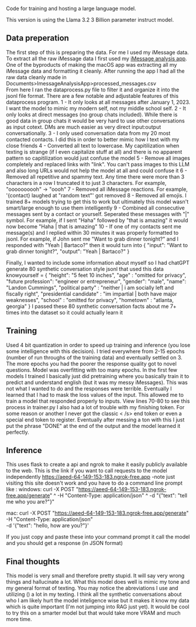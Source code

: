 Code for training and hosting a large language model.

This version is using the Llama 3.2  3 Billion parameter instruct model.

## Data preperation
The first step of this is preparing the data. For me I used my iMessage data. To extract all the raw iMessage data I first used my [iMessage analysis app](https://github.com/landonWcummings/imessageanalysisapp). One of the byproducts of making the macOS app was extracting all my iMessage data and formatting it cleanly. After running the app I had all the raw data cleanly made in Documents>ImessageAnalysisApp>processed_messages.csv  
From here I ran the dataprocess.py file to filter it and organize it into the jsonl file format. There are a few notable and adjustable features of this dataprocess program. 
1 - It only looks at all messages after January 1, 2023. I want the model to mimic my modern self, not my middle school self.
2 - It only looks at direct messages (no group chats included). While there is good data in group chats it would be very hard to use other conversations as input cotext. DMs are much easier as very direct input:output conversationally.
3 - I only used conversation data from my 20 most contacted contacts. I did this in order to better mimic how I text with my close friends
4 - Converted all text to lowercase. My capitilization when texting is strange (if I even capitalize stuff at all) and there is no apparent pattern so capitilization would just confuse the model
5 - Remove all images completely and replaced links with "link". You can't pass images to this LLM and also long URLs would not help the model at all and could confuse it
6 - Removed all repetitive and spammy text. Any time there were more than 3 characters in a row I truncated it to just 3 characters. For example, "oooooooooh" -> "oooh"
7 - Removed all iMessage reactions. For example, '{contact} laughed at "random text"' got removed
8 - Removed all emojis. I trained 8+ models trying to get this to work but ultimately this model wasn't smart/large enough to use them intelligently
9 - Combined all consecutive messages sent by a contact or yourself. Seperated these messages with "|" symbol. For example, if I sent "Haha" followed by "that is amazing" it would now become "Haha | that is amazing"
10 - If one of my contacts sent me message(s) and I replied within 30 minutes it was properly formatted to jsonl. For example, if John sent me "Want to grab dinner tonight?" and I responded with "Yeah | Bartaco?" then it would turn into
{ "input": "Want to grab dinner tonight?", "output": "Yeah | Bartaco?" }

Finally, I wanted to include some information about myself so I had chatGPT generate 80 synthetic conversation style jsonl that used this data
knowyourself = {
   "height": "5 feet 10 inches",
   "age" : "omitted for privacy",
   "future profession": "engineer or entrepreneur",
   "gender": "male",
   "name": "Landon Cummings",
   "political party" : "neither | i am socially left and fiscally right",
   "presidential candidate" : "im impartial | both have major weaknesses",
   "school" : "omitted for privacy",
   "hometown" : "atlanta, georgia"
}
I passed these 80 synthetic conversation facts about me 7+ times into the dataset so it could actually learn it


## Training
Used 4 bit quantization in order to speed up training and inference (you lose some intelligence with this decision). 
I tried everywhere from 2-15 epochs (number of run throughs of the training data) and eventually settled on 3. The more epochs you had the poorer the response quality got to novel questions. Model was overfitting with too many epochs. 
In the first few models I trained I basically just did pretraining where you basically train it to predict and understand english (but it was my messy iMessages). This was not what I wanted to do and the responses were terrible. Eventually I learned that I had to mask the loss values of the input. This allowed me to train a model that responded properly to inputs. View lines 70-80 to see this process in trainer.py
I also had a lot of trouble with my finishing token. For some reason or another I never got the classic < /s> end token or even a special end token to register. Eventually after messing a ton with this I just put the phrase "DONE" at the end of the output and the model learned it perfectly.



## Inference
This uses flask to create a api and ngrok to make it easily publicly available to the web. This is the link if you want to call requests to the model independently https://aeed-64-149-153-183.ngrok-free.app  -note just visiting this site doesn't work and you have to do a command line prompt like :
windows:
curl -X POST "https://aeed-64-149-153-183.ngrok-free.app/generate" ^
-H "Content-Type: application/json" ^
-d "{\"text\": \"tell me who you are?\"}"

mac:
curl -X POST "https://aeed-64-149-153-183.ngrok-free.app/generate" \
-H "Content-Type: application/json" \
-d '{"text": "hello, how are you?"}'

If you just copy and paste these into your command prompt it call the model and you should get a response (in JSON format)



## Final thoughts
This model is very small and therefore pretty stupid. It will say very wrong things and hallucinate a lot. What this model does well is mimic my tone and my general format of texting. You may notice the abreviations I use and utilizing () a lot in my texting.
I think all the synthetic conversations about who I am likely hurt the model inteligence wise but it makes it know my data which is quite important (I'm not jumping into RAG just yet).
It would be cool to try this on a smarter model but that would take more VRAM and much more time.